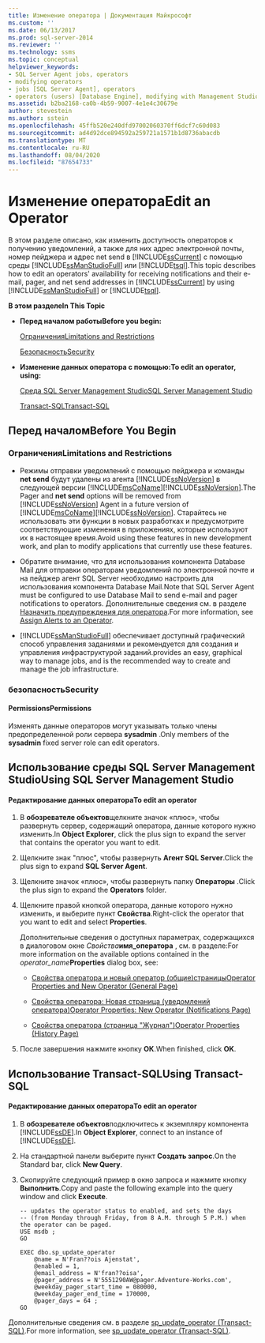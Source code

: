 ```yaml
---
title: Изменение оператора | Документация Майкрософт
ms.custom: ''
ms.date: 06/13/2017
ms.prod: sql-server-2014
ms.reviewer: ''
ms.technology: ssms
ms.topic: conceptual
helpviewer_keywords:
- SQL Server Agent jobs, operators
- modifying operators
- jobs [SQL Server Agent], operators
- operators (users) [Database Engine], modifying with Management Studio
ms.assetid: b2ba2168-ca0b-4b59-9007-4e1e4c30679e
author: stevestein
ms.author: sstein
ms.openlocfilehash: 45ffb520e240dfd97002060370ff6dcf7c60d083
ms.sourcegitcommit: ad4d92dce894592a259721a1571b1d8736abacdb
ms.translationtype: MT
ms.contentlocale: ru-RU
ms.lasthandoff: 08/04/2020
ms.locfileid: "87654733"
---
```

# <a name="edit-an-operator"></a><span data-ttu-id="0fab9-102">Изменение оператора</span><span class="sxs-lookup"><span data-stu-id="0fab9-102">Edit an Operator</span></span>
  <span data-ttu-id="0fab9-103">В этом разделе описано, как изменить доступность операторов к получению уведомлений, а также для них адрес электронной почты, номер пейджера и адрес net send в [!INCLUDE[ssCurrent](../../includes/sscurrent-md.md)] с помощью среды [!INCLUDE[ssManStudioFull](../../includes/ssmanstudiofull-md.md)] или [!INCLUDE[tsql](../../includes/tsql-md.md)].</span><span class="sxs-lookup"><span data-stu-id="0fab9-103">This topic describes how to edit an operators' availability for receiving notifications and their e-mail, pager, and net send addresses in [!INCLUDE[ssCurrent](../../includes/sscurrent-md.md)] by using [!INCLUDE[ssManStudioFull](../../includes/ssmanstudiofull-md.md)] or [!INCLUDE[tsql](../../includes/tsql-md.md)].</span></span>  
  
 <span data-ttu-id="0fab9-104">**В этом разделе**</span><span class="sxs-lookup"><span data-stu-id="0fab9-104">**In This Topic**</span></span>  
  
-   <span data-ttu-id="0fab9-105">**Перед началом работы**</span><span class="sxs-lookup"><span data-stu-id="0fab9-105">**Before you begin:**</span></span>  
  
     [<span data-ttu-id="0fab9-106">Ограничения</span><span class="sxs-lookup"><span data-stu-id="0fab9-106">Limitations and Restrictions</span></span>](#Restrictions)  
  
     [<span data-ttu-id="0fab9-107">Безопасность</span><span class="sxs-lookup"><span data-stu-id="0fab9-107">Security</span></span>](#Security)  
  
-   <span data-ttu-id="0fab9-108">**Изменение данных оператора с помощью:**</span><span class="sxs-lookup"><span data-stu-id="0fab9-108">**To edit an operator, using:**</span></span>  
  
     [<span data-ttu-id="0fab9-109">Среда SQL Server Management Studio</span><span class="sxs-lookup"><span data-stu-id="0fab9-109">SQL Server Management Studio</span></span>](#SSMSProcedure)  
  
     [<span data-ttu-id="0fab9-110">Transact-SQL</span><span class="sxs-lookup"><span data-stu-id="0fab9-110">Transact-SQL</span></span>](#TsqlProcedure)  
  
##  <a name="before-you-begin"></a><a name="BeforeYouBegin"></a> <span data-ttu-id="0fab9-111">Перед началом</span><span class="sxs-lookup"><span data-stu-id="0fab9-111">Before You Begin</span></span>  
  
###  <a name="limitations-and-restrictions"></a><a name="Restrictions"></a> <span data-ttu-id="0fab9-112">Ограничения</span><span class="sxs-lookup"><span data-stu-id="0fab9-112">Limitations and Restrictions</span></span>  
  
-   <span data-ttu-id="0fab9-113">Режимы отправки уведомлений с помощью пейджера и команды **net send** будут удалены из агента [!INCLUDE[ssNoVersion](../../includes/ssnoversion-md.md)] в следующей версии [!INCLUDE[msCoName](../../includes/msconame-md.md)][!INCLUDE[ssNoVersion](../../includes/ssnoversion-md.md)].</span><span class="sxs-lookup"><span data-stu-id="0fab9-113">The Pager and **net send** options will be removed from [!INCLUDE[ssNoVersion](../../includes/ssnoversion-md.md)] Agent in a future version of [!INCLUDE[msCoName](../../includes/msconame-md.md)][!INCLUDE[ssNoVersion](../../includes/ssnoversion-md.md)].</span></span> <span data-ttu-id="0fab9-114">Старайтесь не использовать эти функции в новых разработках и предусмотрите соответствующие изменения в приложениях, которые используют их в настоящее время.</span><span class="sxs-lookup"><span data-stu-id="0fab9-114">Avoid using these features in new development work, and plan to modify applications that currently use these features.</span></span>  
  
-   <span data-ttu-id="0fab9-115">Обратите внимание, что для использования компонента Database Mail для отправки операторам уведомлений по электронной почте и на пейджер агент SQL Server необходимо настроить для использования компонента Database Mail.</span><span class="sxs-lookup"><span data-stu-id="0fab9-115">Note that SQL Server Agent must be configured to use Database Mail to send e-mail and pager notifications to operators.</span></span> <span data-ttu-id="0fab9-116">Дополнительные сведения см. в разделе [Назначить предупреждения для оператора](assign-alerts-to-an-operator.md).</span><span class="sxs-lookup"><span data-stu-id="0fab9-116">For more information, see [Assign Alerts to an Operator](assign-alerts-to-an-operator.md).</span></span>  
  
-   [!INCLUDE[ssManStudioFull](../../includes/ssmanstudiofull-md.md)] <span data-ttu-id="0fab9-117">обеспечивает доступный графический способ управления заданиями и рекомендуется для создания и управления инфраструктурой заданий.</span><span class="sxs-lookup"><span data-stu-id="0fab9-117">provides an easy, graphical way to manage jobs, and is the recommended way to create and manage the job infrastructure.</span></span>  
  
###  <a name="security"></a><a name="Security"></a> <span data-ttu-id="0fab9-118">безопасность</span><span class="sxs-lookup"><span data-stu-id="0fab9-118">Security</span></span>  
  
####  <a name="permissions"></a><a name="Permissions"></a> <span data-ttu-id="0fab9-119">Permissions</span><span class="sxs-lookup"><span data-stu-id="0fab9-119">Permissions</span></span>  
 <span data-ttu-id="0fab9-120">Изменять данные операторов могут указывать только члены предопределенной роли сервера **sysadmin** .</span><span class="sxs-lookup"><span data-stu-id="0fab9-120">Only members of the **sysadmin** fixed server role can edit operators.</span></span>  
  
##  <a name="using-sql-server-management-studio"></a><a name="SSMSProcedure"></a> <span data-ttu-id="0fab9-121">Использование среды SQL Server Management Studio</span><span class="sxs-lookup"><span data-stu-id="0fab9-121">Using SQL Server Management Studio</span></span>  
  
#### <a name="to-edit-an-operator"></a><span data-ttu-id="0fab9-122">Редактирование данных оператора</span><span class="sxs-lookup"><span data-stu-id="0fab9-122">To edit an operator</span></span>  
  
1.  <span data-ttu-id="0fab9-123">В **обозревателе объектов**щелкните значок «плюс», чтобы развернуть сервер, содержащий оператора, данные которого нужно изменить.</span><span class="sxs-lookup"><span data-stu-id="0fab9-123">In **Object Explorer**, click the plus sign to expand the server that contains the operator you want to edit.</span></span>  
  
2.  <span data-ttu-id="0fab9-124">Щелкните знак "плюс", чтобы развернуть **Агент SQL Server**.</span><span class="sxs-lookup"><span data-stu-id="0fab9-124">Click the plus sign to expand **SQL Server Agent**.</span></span>  
  
3.  <span data-ttu-id="0fab9-125">Щелкните значок «плюс», чтобы развернуть папку **Операторы** .</span><span class="sxs-lookup"><span data-stu-id="0fab9-125">Click the plus sign to expand the **Operators** folder.</span></span>  
  
4.  <span data-ttu-id="0fab9-126">Щелкните правой кнопкой оператора, данные которого нужно изменить, и выберите пункт **Свойства**.</span><span class="sxs-lookup"><span data-stu-id="0fab9-126">Right-click the operator that you want to edit and select **Properties**.</span></span>  
  
     <span data-ttu-id="0fab9-127">Дополнительные сведения о доступных параметрах, содержащихся в диалоговом окне _Свойства_**имя_оператора** , см. в разделе:</span><span class="sxs-lookup"><span data-stu-id="0fab9-127">For more information on the available options contained in the _operator_name_**Properties** dialog box, see:</span></span>  
  
    -   [<span data-ttu-id="0fab9-128">Свойства оператора и новый оператор &#40;общие&#41;страницы</span><span class="sxs-lookup"><span data-stu-id="0fab9-128">Operator Properties and New Operator &#40;General Page&#41;</span></span>](../../integration-services/general-page-of-integration-services-designers-options.md)  
  
    -   [<span data-ttu-id="0fab9-129">Свойства оператора: Новая страница &#40;уведомлений оператора&#41;</span><span class="sxs-lookup"><span data-stu-id="0fab9-129">Operator Properties: New Operator &#40;Notifications Page&#41;</span></span>](operator-properties-new-operator-notifications-page.md)  
  
    -   [<span data-ttu-id="0fab9-130">Свойства оператора (страница "Журнал")</span><span class="sxs-lookup"><span data-stu-id="0fab9-130">Operator Properties &#40;History Page&#41;</span></span>](operator-properties-history-page.md)  
  
5.  <span data-ttu-id="0fab9-131">После завершения нажмите кнопку **ОК**.</span><span class="sxs-lookup"><span data-stu-id="0fab9-131">When finished, click **OK**.</span></span>  
  
##  <a name="using-transact-sql"></a><a name="TsqlProcedure"></a> <span data-ttu-id="0fab9-132">Использование Transact-SQL</span><span class="sxs-lookup"><span data-stu-id="0fab9-132">Using Transact-SQL</span></span>  
  
#### <a name="to-edit-an-operator"></a><span data-ttu-id="0fab9-133">Редактирование данных оператора</span><span class="sxs-lookup"><span data-stu-id="0fab9-133">To edit an operator</span></span>  
  
1.  <span data-ttu-id="0fab9-134">В **обозревателе объектов**подключитесь к экземпляру компонента [!INCLUDE[ssDE](../../includes/ssde-md.md)].</span><span class="sxs-lookup"><span data-stu-id="0fab9-134">In **Object Explorer**, connect to an instance of [!INCLUDE[ssDE](../../includes/ssde-md.md)].</span></span>  
  
2.  <span data-ttu-id="0fab9-135">На стандартной панели выберите пункт **Создать запрос**.</span><span class="sxs-lookup"><span data-stu-id="0fab9-135">On the Standard bar, click **New Query**.</span></span>  
  
3.  <span data-ttu-id="0fab9-136">Скопируйте следующий пример в окно запроса и нажмите кнопку **Выполнить**.</span><span class="sxs-lookup"><span data-stu-id="0fab9-136">Copy and paste the following example into the query window and click **Execute**.</span></span>  
  
    ```  
    -- updates the operator status to enabled, and sets the days   
    -- (from Monday through Friday, from 8 A.M. through 5 P.M.) when the operator can be paged.   
    USE msdb ;  
    GO  
  
    EXEC dbo.sp_update_operator   
        @name = N'Fran??ois Ajenstat',  
        @enabled = 1,  
        @email_address = N'fran??oisa',  
        @pager_address = N'5551290AW@pager.Adventure-Works.com',  
        @weekday_pager_start_time = 080000,  
        @weekday_pager_end_time = 170000,  
        @pager_days = 64 ;  
    GO  
    ```  
  
 <span data-ttu-id="0fab9-137">Дополнительные сведения см. в разделе [sp_update_operator &#40;Transact-SQL&#41;](/sql/relational-databases/system-stored-procedures/sp-update-operator-transact-sql).</span><span class="sxs-lookup"><span data-stu-id="0fab9-137">For more information, see [sp_update_operator &#40;Transact-SQL&#41;](/sql/relational-databases/system-stored-procedures/sp-update-operator-transact-sql).</span></span>  
  
  
